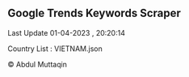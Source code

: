 

## Google Trends Keywords Scraper 
 
Last Update 01-04-2023 , 20:20:14

Country List :
VIETNAM.json



© Abdul Muttaqin 
